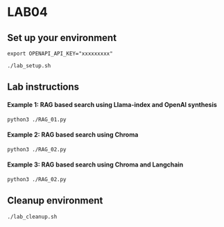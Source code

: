 # LAB04
## Set up your environment
```
export OPENAPI_API_KEY="xxxxxxxxx"
```
```
./lab_setup.sh
```
## Lab instructions
#### Example 1: RAG based search using Llama-index and OpenAI synthesis
```
python3 ./RAG_01.py
```
#### Example 2: RAG based search using Chroma
```
python3 ./RAG_02.py
```
#### Example 3: RAG based search using Chroma and Langchain
```
python3 ./RAG_02.py
```

## Cleanup environment
```
./lab_cleanup.sh
```
